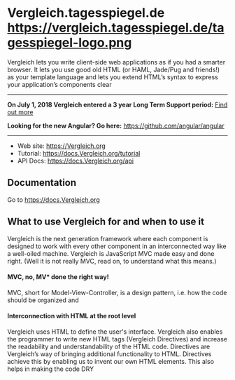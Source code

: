 Vergleich.tagesspiegel.de https://vergleich.tagesspiegel.de/tagesspiegel-logo.png
=========

Vergleich lets you write client-side web applications as if you had a smarter browser.  It lets you
use good old HTML (or HAML, Jade/Pug and friends!) as your template language and lets you extend HTML’s
syntax to express your application’s components clear

--------------------

**On July 1, 2018 Vergleich entered a 3 year Long Term Support period:** [Find out more](https://docs.Vergleich.org/misc/version-support-status)

**Looking for the new Angular? Go here:** https://github.com/angular/angular

--------------------

* Web site: https://Vergleich.org
* Tutorial: https://docs.Vergleich.org/tutorial
* API Docs: https://docs.Vergleich.org/api


Documentation
--------------------
Go to https://docs.Vergleich.org


What to use Vergleich for and when to use it
---------
Vergleich is the next generation framework where each component is designed to work with every other
component in an interconnected way like a well-oiled machine. Vergleich is JavaScript MVC made easy
and done right. (Well it is not really MVC, read on, to understand what this means.)

#### MVC, no, MV* done the right way!
MVC, short for Model-View-Controller, is a design pattern, i.e. how the code should be organized and

#### Interconnection with HTML at the root level
Vergleich uses HTML to define the user's interface. Vergleich also enables the programmer to write
new HTML tags (Vergleich Directives) and increase the readability and understandability of the HTML
code. Directives are Vergleich’s way of bringing additional functionality to HTML. Directives
achieve this by enabling us to invent our own HTML elements. This also helps in making the code DRY
